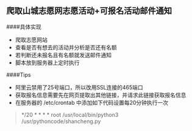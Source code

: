 爬取山城志愿网志愿活动+可报名活动邮件通知
-------------------------------

####具体实现
* 爬取志愿网站
* 查看是否有想去的活动并分析是否还有名额
* 若判断还未报名且有名额就发送邮件通知
* 脚本放到服务器上定时执行

####Tips
* 阿里云禁用了25号端口，所以改用SSL连接的465端口
* 获取报名信息需要先在网页提取出其他链接，并请求此链接获取报名信息
* 在服务器的 /etc/crontab 中添加如下代码设置每20分钟执行一次
> */20 * * * * root /usr/local/bin/python3 /usr/pythoncode/shancheng.py